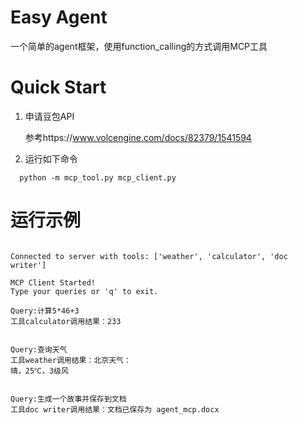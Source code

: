 # Easy Agent
一个简单的agent框架，使用function_calling的方式调用MCP工具

# Quick Start
1. 申请豆包API

   参考https://www.volcengine.com/docs/82379/1541594
2. 运行如下命令
```
  python -m mcp_tool.py mcp_client.py
```

# 运行示例
```[08/05/25 11:36:55] INFO     Starting MCP server 'agent_tool' with transport 'stdio'                                                                                                           

Connected to server with tools: ['weather', 'calculator', 'doc writer']

MCP Client Started!
Type your queries or 'q' to exit.

Query:计算5*46+3
工具calculator调用结果：233


Query:查询天气
工具weather调用结果：北京天气：
晴，25℃，3级风


Query:生成一个故事并保存到文档
工具doc writer调用结果：文档已保存为 agent_mcp.docx
```

